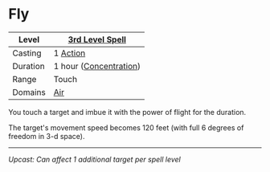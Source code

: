 # Fly

| Level    | [3rd Level Spell](3rd%20Level%20Spells.md)          |
| -------- | --------------------------------------------------- |
| Casting  | 1 [Action](../../../../Game%20Procedures/Core%20Procedures/Action.md) |
| Duration | 1 hour ([Concentration](../../Concentration.md)) |
| Range    | Touch                                               |
| Domains  | [Air](../../Spell%20Domains/Air.md)              |

You touch a target and imbue it with the power of flight for the duration.

The target's movement speed becomes 120 feet (with full 6 degrees of freedom in 3-d space).

---
*Upcast: Can affect 1 additional target per spell level*
